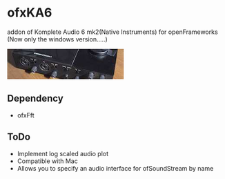 # ofxKA6
addon of Komplete Audio 6 mk2(Native Instruments) for openFrameworks  
(Now only the windows version.....)

![thumbnail](https://raw.githubusercontent.com/ryo-simon-mf/ofxKA6/main/ofxaddons_thumbnail.png)

## Dependency
- ofxFft


## ToDo
- Implement log scaled audio plot  
- Compatible with Mac
- Allows you to specify an audio interface for ofSoundStream by name

